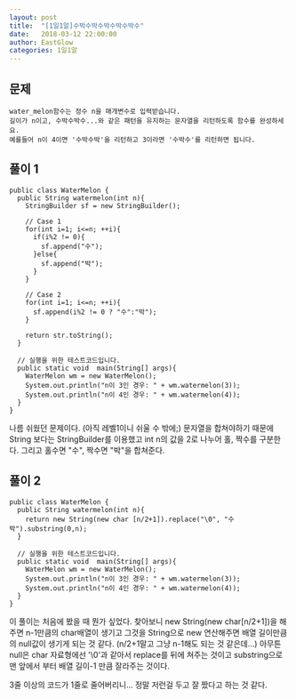 ```yaml
---
layout: post
title:  "[1일1알]수박수박수박수박수박수"
date:   2018-03-12 22:00:00
author: EastGlow
categories: 1일1알
---
```

## 문제
```
water_melon함수는 정수 n을 매개변수로 입력받습니다.
길이가 n이고, 수박수박수...와 같은 패턴을 유지하는 문자열을 리턴하도록 함수를 완성하세요.
예를들어 n이 4이면 '수박수박'을 리턴하고 3이라면 '수박수'를 리턴하면 됩니다.
```

## 풀이 1
~~~
public class WaterMelon {
  public String watermelon(int n){
    StringBuilder sf = new StringBuilder();

    // Case 1
    for(int i=1; i<=n; ++i){
      if(i%2 != 0){
        sf.append("수");
      }else{
        sf.append("박");
      }
    }

    // Case 2
    for(int i=1; i<=n; ++i){        
      sf.append(i%2 != 0 ? "수":"박");
    }

    return str.toString();
  }

  // 실행을 위한 테스트코드입니다.
  public static void  main(String[] args){
    WaterMelon wm = new WaterMelon();
    System.out.println("n이 3인 경우: " + wm.watermelon(3));
    System.out.println("n이 4인 경우: " + wm.watermelon(4));
  }
}
~~~
나름 쉬웠던 문제이다. (아직 레벨1이니 쉬울 수 밖에;) 문자열을 합쳐야하기 때문에 String 보다는 StringBuilder를 이용했고 int n의 값을 2로 나누어 홀, 짝수를 구분한다. 그리고 홀수면 "수", 짝수면 "박"을 합쳐준다.

## 풀이 2
~~~
public class WaterMelon {
  public String watermelon(int n){    
    return new String(new char [n/2+1]).replace("\0", "수박").substring(0,n);
  }

  // 실행을 위한 테스트코드입니다.
  public static void  main(String[] args){
    WaterMelon wm = new WaterMelon();
    System.out.println("n이 3인 경우: " + wm.watermelon(3));
    System.out.println("n이 4인 경우: " + wm.watermelon(4));
  }
}
~~~
이 풀이는 처음에 봤을 때 뭔가 싶었다. 찾아보니 new String(new char[n/2+1])을 해주면 n-1만큼의 char배열이 생기고 그것을 String으로 new 연산해주면 배열 길이만큼의 null값이 생기게 되는 것 같다. (n/2+1말고 그냥 n-1해도 되는 것 같은데...) 아무튼 null은 char 자료형에선 '\0'과 같아서 replace를 뒤에 쳐주는 것이고 substring으로 맨 앞에서 부터 배열 길이-1 만큼 잘라주는 것이다.

3줄 이상의 코드가 1줄로 줄어버리니... 정말 저런걸 두고 잘 짰다고 하는 것 같다.

